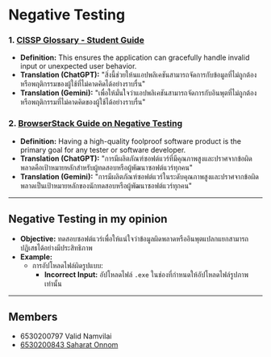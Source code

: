 # Negative Testing

### 1. [CISSP Glossary - Student Guide](https://www.isc2.org/certifications/cissp/cissp-student-glossary#n)
- **Definition:** This ensures the application can gracefully handle invalid input or unexpected user behavior.
- **Translation (ChatGPT):** "สิ่งนี้ช่วยให้นแอปพลิเคชันสามารถจัดการกับข้อมูลที่ไม่ถูกต้องหรือพฤติกรรมของผู้ใช้ที่ไม่คาดคิดได้อย่างราบรื่น"
- **Translation (Gemini):** "เพื่อให้มั่นใจว่าแอปพลิเคชันสามารถจัดการกับอินพุตที่ไม่ถูกต้องหรือพฤติกรรมที่ไม่คาดคิดของผู้ใช้ได้อย่างราบรื่น"

### 2. [BrowserStack Guide on Negative Testing](https://www.browserstack.com/guide/negative-testing)
- **Definition:** Having a high-quality foolproof software product is the primary goal for any tester or software developer.
- **Translation (ChatGPT):** "การมีผลิตภัณฑ์ซอฟต์แวร์ที่มีคุณภาพสูงและปราศจากข้อผิดพลาดคือเป้าหมายหลักสำหรับผู้ทดสอบหรือผู้พัฒนาซอฟต์แวร์ทุกคน"
- **Translation (Gemini):** "การมีผลิตภัณฑ์ซอฟต์แวร์ในระดับคุณภาพสูงและปราศจากข้อผิดพลาดเป็นเป้าหมายหลักของนักทดสอบหรือผู้พัฒนาซอฟต์แวร์ทุกคน"

---

## Negative Testing in my opinion

- **Objective:** ทดสอบซอฟต์แวร์เพื่อให้แน่ใจว่าข้อมูลผิดพลาดหรืออินพุตแปลกแยกสามารถปฏิเสธได้อย่างมีประสิทธิภาพ
- **Example:** 
  - การอัปโหลดไฟล์ผิดรูปแบบ:
    - **Incorrect Input:** อัปโหลดไฟล์ `.exe` ในช่องที่กำหนดให้อัปโหลดไฟล์รูปภาพเท่านั้น

---
      
## Members
- 6530200797 Valid Namvilai
- [6530200843 Saharat Onnom](https://Saharat4444.github.io/negative-testing)
